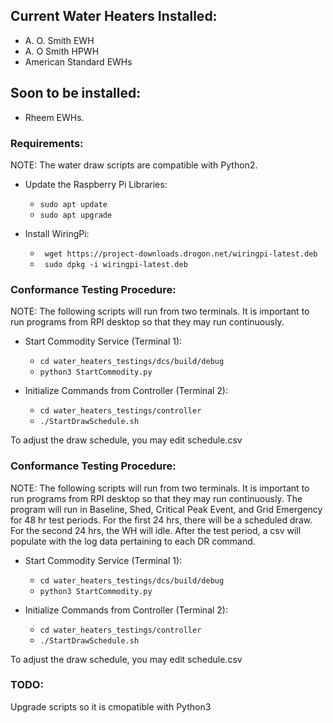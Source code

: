 ## Current Water Heaters Installed:
- A. O. Smith EWH
- A. O Smith HPWH
- American Standard EWHs
## Soon to be installed:
- Rheem EWHs.
### Requirements:
NOTE: The water draw scripts are compatible with Python2.

- Update the Raspberry Pi Libraries:
    - ```sudo apt update```
    - ```sudo apt upgrade```

- Install WiringPi:
    - ``` wget https://project-downloads.drogon.net/wiringpi-latest.deb```
    - ``` sudo dpkg -i wiringpi-latest.deb```
 
### Conformance Testing Procedure:
NOTE: The following scripts will run from two terminals.
It is important to run programs from RPI desktop so that they may
run continuously.

- Start Commodity Service (Terminal 1):
    - ```cd water_heaters_testings/dcs/build/debug```
    - ```python3 StartCommodity.py```

- Initialize Commands from Controller (Terminal 2):
    - ```cd water_heaters_testings/controller```
    - ```./StartDrawSchedule.sh```

To adjust the draw schedule, you may edit schedule.csv

### Conformance Testing Procedure:
NOTE: The following scripts will run from two terminals.
It is important to run programs from RPI desktop so that they may
run continuously. The program will run in Baseline, Shed, 
Critical Peak Event, and Grid Emergency for 48 hr test periods.
For the first 24 hrs, there will be a scheduled draw. For the 
second 24 hrs, the WH will idle. After the test period, a 
csv will populate with the log data pertaining to each
DR command. 

- Start Commodity Service (Terminal 1):
    - ```cd water_heaters_testings/dcs/build/debug```
    - ```python3 StartCommodity.py```

- Initialize Commands from Controller (Terminal 2):
    - ```cd water_heaters_testings/controller```
    - ```./StartDrawSchedule.sh```

To adjust the draw schedule, you may edit schedule.csv


### TODO:
Upgrade scripts so it is cmopatible with Python3

